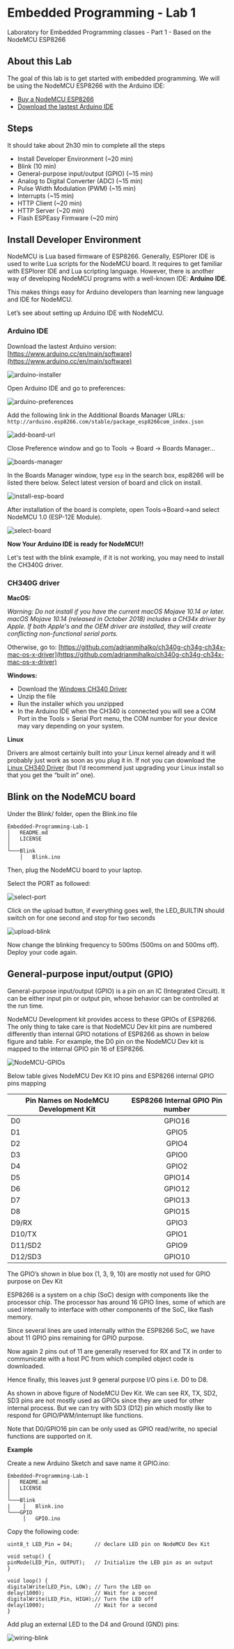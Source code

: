 # Embedded Programming - Lab 1

Laboratory for Embedded Programming classes - Part 1 -  Based on the NodeMCU ESP8266

## About this Lab

The goal of this lab is to get started with embedded programming. We will be using the NodeMCU ESP8266 with the Arduino IDE:
- [Buy a NodeMCU ESP8266](https://www.aliexpress.com/item/32665100123.html)
- [Download the lastest Arduino IDE](https://www.arduino.cc/en/main/software)

## Steps

It should take about 2h30 min to complete all the steps

- Install Developer Environment (~20 min)
- Blink (10 min)
- General-purpose input/output (GPIO) (~15 min)
- Analog to Digital Converter (ADC) (~15 min)
- Pulse Width Modulation (PWM) (~15 min)
- Interrupts (~15 min)
- HTTP Client (~20 min)
- HTTP Server (~20 min)
- Flash ESPEasy Firmware (~20 min)

## Install Developer Environment

NodeMCU is Lua based firmware of ESP8266. Generally, ESPlorer IDE is used to write Lua scripts for the NodeMCU board. It requires to get familiar with ESPlorer IDE and Lua scripting language. However, there is another way of developing NodeMCU programs with a well-known IDE: **Arduino IDE**. 

This makes things easy for Arduino developers than learning new language and IDE for NodeMCU.

Let’s see about setting up Arduino IDE with NodeMCU.

### Arduino IDE 
Download the lastest Arduino version: [https://www.arduino.cc/en/main/software](https://www.arduino.cc/en/main/software)

![arduino-installer](assets/arduino-installer.png)

Open Arduino IDE and go to preferences:

![arduino-preferences](assets/arduino-preferences.png)

Add the following link in the Additional Boards Manager URLs: `http://arduino.esp8266.com/stable/package_esp8266com_index.json`

![add-board-url](assets/add-board-url.png)

Close Preference window and go to Tools -> Board -> Boards Manager...

![boards-manager](assets/boards-manager.png)

In the Boards Manager window, type `esp` in the search box, esp8266 will be listed there below. 
Select latest version of board and click on install.

![install-esp-board](assets/install-esp-board.png)

After installation of the board is complete, open Tools->Board->and select NodeMCU 1.0 (ESP-12E Module).

![select-board](assets/select-board.png)

**Now Your Arduino IDE is ready for NodeMCU!!**

Let's test with the blink example, if it is not working, you may need to install the CH340G driver.


### CH340G driver

**MacOS:**
 
*Warning: Do not install if you have the current macOS Mojave 10.14 or later. macOS Mojave 10.14 (released in October 2018) includes a CH34x driver by Apple. If both Apple's and the OEM driver are installed, they will create conflicting non-functional serial ports.*

Otherwise, go to: [https://github.com/adrianmihalko/ch340g-ch34g-ch34x-mac-os-x-driver](https://github.com/adrianmihalko/ch340g-ch34g-ch34x-mac-os-x-driver)

**Windows:**

* Download the [Windows CH340 Driver](https://sparks.gogo.co.nz/assets/_site_/downloads/CH34x_Install_Windows_v3_4.zip)
* Unzip the file
* Run the installer which you unzipped
* In the Arduino IDE when the CH340 is connected you will see a COM Port in the Tools > Serial Port menu, the COM number for your device may vary depending on your system.

**Linux**

Drivers are almost certainly built into your Linux kernel already and it will probably just work as soon as you plug it in.  If not you can download the [Linux CH340 Driver](https://sparks.gogo.co.nz/assets/_site_/downloads/CH340_LINUX.zip) (but I’d recommend just upgrading your Linux install so that you get the  “built in” one).

## Blink on the NodeMCU board

Under the Blink/ folder, open the Blink.ino file

```
Embedded-Programming-Lab-1
│   README.md
│   LICENSE   
│
└───Blink
    │   Blink.ino 
```

Then, plug the NodeMCU board to your laptop.

Select the PORT as followed:

![select-port](assets/select-port.png)

Click on the upload button, if everything goes well, the LED_BUILTIN should switch on for one second and stop for two seconds

![upload-blink](assets/upload-blink.png)

Now change the blinking frequency to 500ms (500ms on and 500ms off).
Deploy your code again.

## General-purpose input/output (GPIO)

General-purpose input/output (GPIO) is a pin on an IC (Integrated Circuit). It can be either input pin or output pin, whose behavior can be controlled at the run time.

NodeMCU Development kit provides access to these GPIOs of ESP8266. The only thing to take care is that NodeMCU Dev kit pins are numbered differently than internal GPIO notations of ESP8266 as shown in below figure and table. For example, the D0 pin on the NodeMCU Dev kit is mapped to the internal GPIO pin 16 of ESP8266.

![NodeMCU-GPIOs](assets/NodeMCU-GPIOs.png)

Below table gives NodeMCU Dev Kit IO pins and ESP8266 internal GPIO pins mapping

| Pin Names on NodeMCU Development Kit| ESP8266 Internal GPIO Pin number|
| ------------- |:-------------:| 
|D0|GPIO16|
|D1|GPIO5|
|D2|GPIO4|
|D3|GPIO0|
|D4|GPIO2|
|D5|GPIO14|
|D6|GPIO12|
|D7|GPIO13|
|D8|GPIO15|
|D9/RX|GPIO3|
|D10/TX|GPIO1|
|D11/SD2|GPIO9|
|D12/SD3|GPIO10|

The GPIO’s shown in blue box (1, 3, 9, 10) are mostly not used for GPIO purpose on Dev Kit

ESP8266 is a system on a chip (SoC) design with components like the processor chip. The processor has around 16 GPIO lines, some of which are used internally to interface with other components of the SoC, like flash memory.

Since several lines are used internally within the ESP8266 SoC, we have about 11 GPIO pins remaining for GPIO purpose.

Now again 2 pins out of 11 are generally reserved for RX and TX in order to communicate with a host PC from which compiled object code is downloaded.

Hence finally, this leaves just 9 general purpose I/O pins i.e. D0 to D8.

As shown in above figure of NodeMCU Dev Kit. We can see RX, TX, SD2, SD3 pins are not mostly used as GPIOs since they are used for other internal process. But we can try with SD3 (D12) pin which mostly like to respond for GPIO/PWM/interrupt like functions.

Note that D0/GPIO16 pin can be only used as GPIO read/write, no special functions are supported on it.

**Example**

Create a new Arduino Sketch and save name it GPIO.ino:

```
Embedded-Programming-Lab-1
│   README.md
│   LICENSE   
│
└───Blink
|    │   Blink.ino 
└───GPIO
     │   GPIO.ino

```

Copy the following code:

```
uint8_t LED_Pin = D4;       // declare LED pin on NodeMCU Dev Kit

void setup() {
pinMode(LED_Pin, OUTPUT);   // Initialize the LED pin as an output
}

void loop() {
digitalWrite(LED_Pin, LOW); // Turn the LED on
delay(1000);                // Wait for a second
digitalWrite(LED_Pin, HIGH);// Turn the LED off
delay(1000);                // Wait for a second
}
```

Add plug an external LED to the D4 and Ground (GND) pins:

![wiring-blink](assets/wiring-blink.png)
